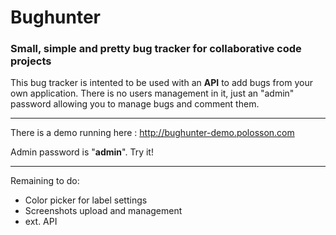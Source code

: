 # Bughunter
### Small, simple and pretty bug tracker for collaborative code projects

This bug tracker is intented to be used with an **API** to add bugs from your own application. There is no users management in it, just an "admin" password allowing you to manage bugs and comment them.

----
There is a demo running here : http://bughunter-demo.polosson.com

Admin password is "**admin**". Try it!

----
Remaining to do:
  - Color picker for label settings
  - Screenshots upload and management
  - ext. API
